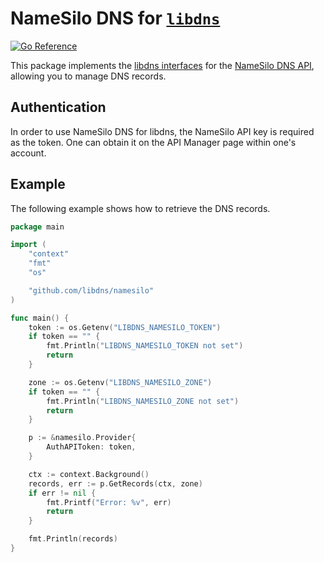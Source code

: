 NameSilo DNS for [`libdns`](https://github.com/libdns/libdns)
=======================

[![Go Reference](https://pkg.go.dev/badge/github.com/libdns/namesilo.svg)](https://pkg.go.dev/github.com/libdns/namesilo)

This package implements the [libdns interfaces](https://github.com/libdns/libdns) for the [NameSilo DNS API](https://www.namesilo.com/api-reference), allowing you to manage DNS records.

## Authentication

In order to use NameSilo DNS for libdns, the NameSilo API key is required as the token. One can obtain it on the API Manager page within one's account.

## Example

The following example shows how to retrieve the DNS records.

```go
package main

import (
	"context"
	"fmt"
	"os"

	"github.com/libdns/namesilo"
)

func main() {
	token := os.Getenv("LIBDNS_NAMESILO_TOKEN")
	if token == "" {
		fmt.Println("LIBDNS_NAMESILO_TOKEN not set")
		return
	}

	zone := os.Getenv("LIBDNS_NAMESILO_ZONE")
	if token == "" {
		fmt.Println("LIBDNS_NAMESILO_ZONE not set")
		return
	}

	p := &namesilo.Provider{
		AuthAPIToken: token,
	}

	ctx := context.Background()
	records, err := p.GetRecords(ctx, zone)
	if err != nil {
		fmt.Printf("Error: %v", err)
		return
	}

	fmt.Println(records)
}

```
